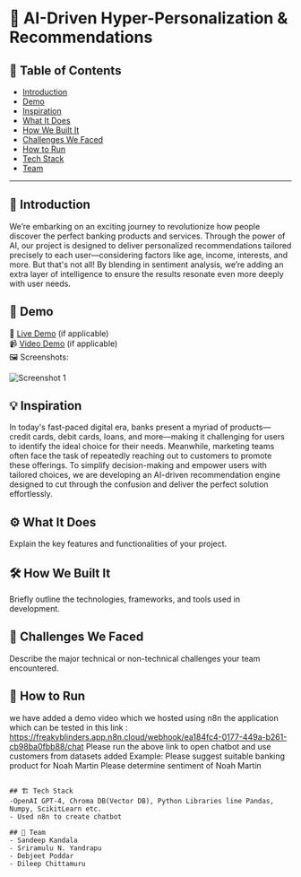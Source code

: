 # 🚀 AI-Driven Hyper-Personalization & Recommendations

## 📌 Table of Contents
- [Introduction](#introduction)
- [Demo](#demo)
- [Inspiration](#inspiration)
- [What It Does](#what-it-does)
- [How We Built It](#how-we-built-it)
- [Challenges We Faced](#challenges-we-faced)
- [How to Run](#how-to-run)
- [Tech Stack](#tech-stack)
- [Team](#team)

---

## 🎯 Introduction
We’re embarking on an exciting journey to revolutionize how people discover the perfect banking products and services. Through the power of AI, our project is designed to deliver personalized recommendations tailored precisely to each user—considering factors like age, income, interests, and more. But that's not all! By blending in sentiment analysis, we’re adding an extra layer of intelligence to ensure the results resonate even more deeply with user needs. 

## 🎥 Demo
🔗 [Live Demo](#) (if applicable)  
📹 [Video Demo](#) (if applicable)  
🖼️ Screenshots:

![Screenshot 1](link-to-image)

## 💡 Inspiration
In today's fast-paced digital era, banks present a myriad of products—credit cards, debit cards, loans, and more—making it challenging for users to identify the ideal choice for their needs. Meanwhile, marketing teams often face the task of repeatedly reaching out to customers to promote these offerings. To simplify decision-making and empower users with tailored choices, we are developing an AI-driven recommendation engine designed to cut through the confusion and deliver the perfect solution effortlessly.

## ⚙️ What It Does
Explain the key features and functionalities of your project.

## 🛠️ How We Built It
Briefly outline the technologies, frameworks, and tools used in development.

## 🚧 Challenges We Faced
Describe the major technical or non-technical challenges your team encountered.

## 🏃 How to Run
we have added a demo video which we hosted using n8n the application which can be tested in this link : https://freakyblinders.app.n8n.cloud/webhook/ea184fc4-0177-449a-b261-cb98ba0fbb88/chat
Please run the above link to open chatbot and use customers from datasets added 
Example: Please suggest suitable banking product for Noah Martin
Please determine sentiment of Noah Martin
   ```

## 🏗️ Tech Stack
-OpenAI GPT-4, Chroma DB(Vector DB), Python Libraries line Pandas, Numpy, ScikitLearn etc.
- Used n8n to create chatbot

## 👥 Team
- Sandeep Kandala
- Sriramulu N. Yandrapu
- Debjeet Poddar
- Dileep Chittamuru
